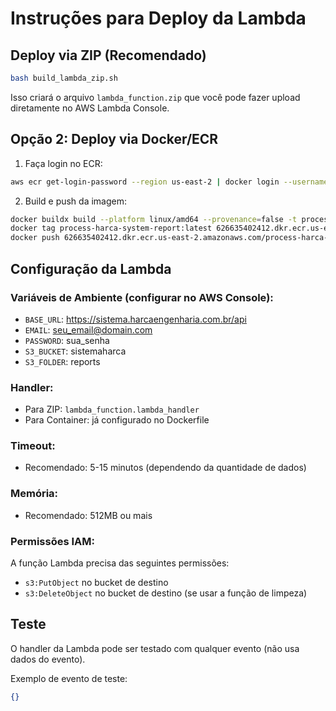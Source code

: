 # Instruções para Deploy da Lambda

## Deploy via ZIP (Recomendado)

```bash
bash build_lambda_zip.sh
```

Isso criará o arquivo `lambda_function.zip` que você pode fazer upload diretamente no AWS Lambda Console.

## Opção 2: Deploy via Docker/ECR

1. Faça login no ECR:
```bash
aws ecr get-login-password --region us-east-2 | docker login --username AWS --password-stdin 626635402412.dkr.ecr.us-east-2.amazonaws.com
```

2. Build e push da imagem:
```bash
docker buildx build --platform linux/amd64 --provenance=false -t process-harca-system-report:latest .
docker tag process-harca-system-report:latest 626635402412.dkr.ecr.us-east-2.amazonaws.com/process-harca-system-report:latest
docker push 626635402412.dkr.ecr.us-east-2.amazonaws.com/process-harca-system-report:latest
```

## Configuração da Lambda

### Variáveis de Ambiente (configurar no AWS Console):
- `BASE_URL`: https://sistema.harcaengenharia.com.br/api
- `EMAIL`: seu_email@domain.com
- `PASSWORD`: sua_senha
- `S3_BUCKET`: sistemaharca
- `S3_FOLDER`: reports

### Handler:
- Para ZIP: `lambda_function.lambda_handler`
- Para Container: já configurado no Dockerfile

### Timeout:
- Recomendado: 5-15 minutos (dependendo da quantidade de dados)

### Memória:
- Recomendado: 512MB ou mais

### Permissões IAM:
A função Lambda precisa das seguintes permissões:
- `s3:PutObject` no bucket de destino
- `s3:DeleteObject` no bucket de destino (se usar a função de limpeza)

## Teste
O handler da Lambda pode ser testado com qualquer evento (não usa dados do evento).

Exemplo de evento de teste:
```json
{}
```
